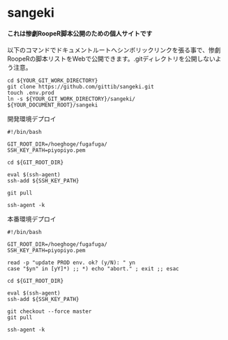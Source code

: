 # sangeki
#### これは惨劇RoopeR脚本公開のための個人サイトです
以下のコマンドでドキュメントルートへシンボリックリンクを張る事で、惨劇RoopeRの脚本リストをWebで公開できます。.gitディレクトリを公開しないよう注意。
```
cd ${YOUR_GIT_WORK_DIRECTORY}
git clone https://github.com/gittib/sangeki.git
touch .env.prod
ln -s ${YOUR_GIT_WORK_DIRECTORY}/sangeki/ ${YOUR_DOCUMENT_ROOT}/sangeki
```

開発環境デプロイ
```
#!/bin/bash

GIT_ROOT_DIR=/hoeghoge/fugafuga/
SSH_KEY_PATH=piyopiyo.pem

cd ${GIT_ROOT_DIR}

eval $(ssh-agent)
ssh-add ${SSH_KEY_PATH}

git pull

ssh-agent -k
```

本番環境デプロイ
```
#!/bin/bash

GIT_ROOT_DIR=/hoeghoge/fugafuga/
SSH_KEY_PATH=piyopiyo.pem

read -p "update PROD env. ok? (y/N): " yn
case "$yn" in [yY]*) ;; *) echo "abort." ; exit ;; esac

cd ${GIT_ROOT_DIR}

eval $(ssh-agent)
ssh-add ${SSH_KEY_PATH}

git checkout --force master
git pull

ssh-agent -k
```
